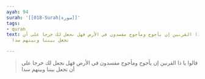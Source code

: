 ```yaml
---
ayah: 94
surah: '[[018-Surah|سورة]]'
tags:
- quran
text: قالوا يا ذا القرنين إن يأجوج ومأجوج مفسدون في الأرض فهل نجعل لك خرجا على أن
  تجعل بيننا وبينهم سدا

---
```

> قالوا يا ذا القرنين إن يأجوج ومأجوج مفسدون في الأرض فهل نجعل لك خرجا على أن تجعل بيننا وبينهم سدا
